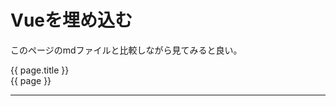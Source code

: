 # Vueを埋め込む

このページのmdファイルと比較しながら見てみると良い。

<div v-for="page in allPage">
  <a :href="page.path">{{ page.title }}</a><br>
  {{ page }}
  <hr>
</div>

<script>
export default {
  computed: {
    allPage: function() {
      return this.$site.pages.sort((a, b) => a.title > b.title ? 1 : -1)
    }
  }
}
</script>
